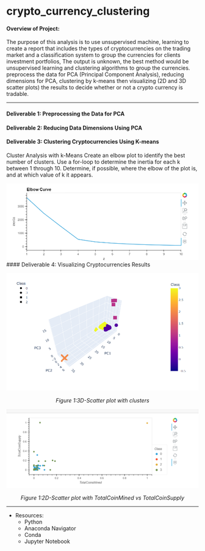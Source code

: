 # crypto_currency_clustering
#### Overview of Project:
The purpose of this analysis is to use unsupervised machine, learning to create a report that includes the types of cryptocurrencies on the trading market and a classification system to group the currencies for clients investment portfolios, The output is unknown, the best method would be unsupervised learning and clustering algorithms to group the currencies.  preprocess the data for PCA (Principal Component Analysis), reducing dimensions for PCA, clustering by k-means then visualizing (2D and 3D scatter plots) the results to decide whether or not a crypto currency is tradable.

---

#### Deliverable 1: Preprocessing the Data for PCA

#### Deliverable 2: Reducing Data Dimensions Using PCA

#### Deliverable 3: Clustering Cryptocurrencies Using K-means
Cluster Analysis with k-Means
Create an elbow plot to identify the best number of clusters. Use a for-loop to determine the inertia for each k between 1 through 10. Determine, if possible, where the elbow of the plot is, and at which value of k it appears.

<img src="https://github.com/Tifarahani/cryptocurrency_clustering/blob/main/Resources/img/Elbow_Curve.png">
#### Deliverable 4: Visualizing Cryptocurrencies Results

<p align="center">  
<img src="https://github.com/Tifarahani/cryptocurrency_clustering/blob/main/Resources/img/3D_Visual.png">
</p>
<p align="center">  
<i>Figure 1:3D-Scatter plot with clusters </i>
</p>
<p align="center">  
<img src="https://github.com/Tifarahani/cryptocurrency_clustering/blob/main/Resources/img/hv_scatter_plot.png">
</p>
<p align="center">  
<i>Figure 1:2D-Scatter plot with TotalCoinMined vs TotalCoinSupply </i>
</p>

---

* Resources:
  * Python
  * Anaconda Navigator 
  * Conda
  * Jupyter Notebook 
